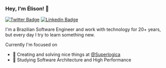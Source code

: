 ### Hey, I'm Élison! 👋

[![Twitter Badge](https://img.shields.io/badge/-Twitter-1ca0f1?style=flat-square&labelColor=1ca0f1&logo=twitter&logoColor=white&link=https://twitter.com/elisongomes)](https://twitter.com/elisongomes)
[![Linkedin Badge](https://img.shields.io/badge/-LinkedIn-blue?style=flat-square&logo=Linkedin&logoColor=white&link=https://www.linkedin.com/in/elisongomes/)](https://www.linkedin.com/in/elisongomes/)

I'm a Brazilian Software Engineer and work with technology for 20+ years, but every day I try to learn something new.

Currently I'm focused on

- 🔭 Creating and solving nice things at [@Superlogica](https://github.com/Superlogica/)
- 🌱 Studying Software Architecture and High Performance
